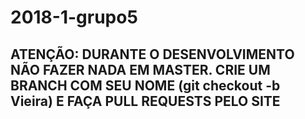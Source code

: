 # 2018-1-grupo5

## ATENÇÃO: DURANTE O DESENVOLVIMENTO NÃO FAZER NADA EM MASTER. CRIE UM BRANCH COM SEU NOME (git checkout -b Vieira) E FAÇA PULL REQUESTS PELO SITE
